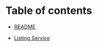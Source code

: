 # Table of contents

- [README](README.md)
<!-- - [Delivery Service](delivery-service/README.md)
  - [Delivery API](<Delivery Service/Api-Delivery.md>)
  - [Driver API](<Delivery Service/Api-Driver.md>)
  - [Running Local Services](<Delivery Service/LocalServices.md>)
  - [Table of Contents](<Delivery Service/SUMMARY.md>)
  - [Database Schemas](<Delivery Service/Database/Schemas.md>)
  - [Driver Background Check & Verification](delivery-service/process-and-flows/driver-background-check-and-verification.md)
  - [C4 Architecture](<Delivery Service/C4.md>) -->
- [Listing Service ](listing-service/readme.md)
